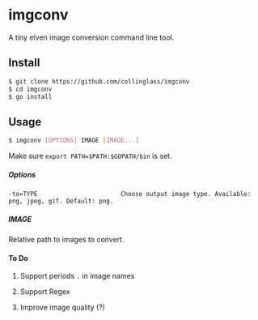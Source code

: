 # imgconv

A tiny elven image conversion command line tool.


## Install

``` bash
$ git clone https://github.com/collinglass/imgconv
$ cd imgconv
$ go install
```


## Usage

``` bash
$ imgconv [OPTIONS] IMAGE [IMAGE...]
```

Make sure ```export PATH=$PATH:$GOPATH/bin``` is set.


##### Options
	-to=TYPE                       Choose output image type. Available: png, jpeg, gif. Default: png.


##### IMAGE

Relative path to images to convert.


#### To Do

1. Support periods ```.``` in image names

2. Support Regex

3. Improve image quality (?)

